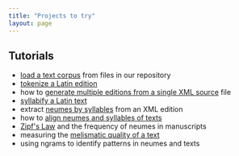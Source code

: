 ```yaml
---
title: "Projects to try"
layout: page
---
```




## Tutorials


-   [load a text corpus](corpus) from files in our repository
-   [tokenize a Latin edition](tokenize)
-   how to [generate multiple editions from a single XML source](editions) file
-   [syllabify a Latin text](syllabify)
-   extract [neumes by syllables](neumeSyllables) from an XML edition
-   how to [align neumes and syllables of texts](align)
-   [Zipf's Law](zipf) and the frequency of neumes in manuscripts
-   measuring the [melismatic quality of a text](melisma)
-   using ngrams to identify patterns in neumes and texts
